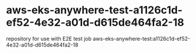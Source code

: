 # aws-eks-anywhere-test-a1126c1d-ef52-4e32-a01d-d615de464fa2-18
repository for use with E2E test job aws-eks-anywhere-test:a1126c1d-ef52-4e32-a01d-d615de464fa2-18
